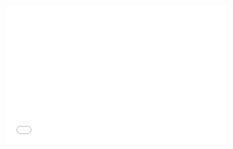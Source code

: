 <iframe width="100%" height="315" src="qgis2web_2019_09_19-20_07_41_897581/#10/34.0250/-118.1860/index.html" frameborder="0" allowfullscreen=""></iframe>

